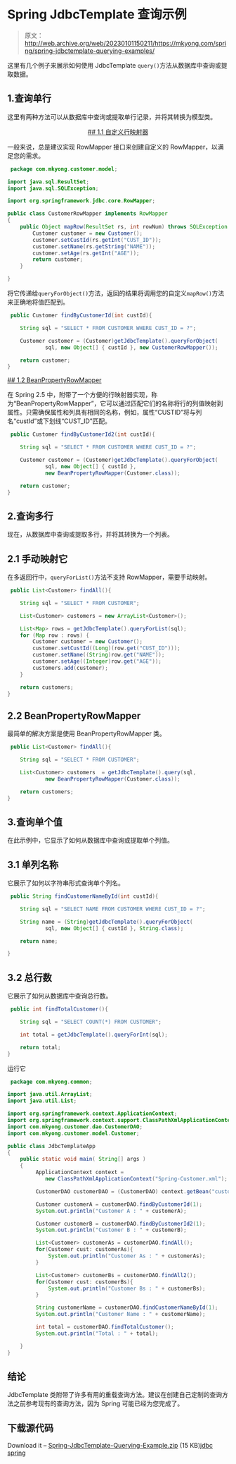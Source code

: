 # Spring JdbcTemplate 查询示例

> 原文：<http://web.archive.org/web/20230101150211/https://mkyong.com/spring/spring-jdbctemplate-querying-examples/>

这里有几个例子来展示如何使用 JdbcTemplate `query()`方法从数据库中查询或提取数据。

## 1.查询单行

这里有两种方法可以从数据库中查询或提取单行记录，并将其转换为模型类。

 <ins class="adsbygoogle" style="display:block; text-align:center;" data-ad-format="fluid" data-ad-layout="in-article" data-ad-client="ca-pub-2836379775501347" data-ad-slot="6894224149">## 1.1 自定义行映射器

一般来说，总是建议实现 RowMapper 接口来创建自定义的 RowMapper，以满足您的需求。

```java
 package com.mkyong.customer.model;

import java.sql.ResultSet;
import java.sql.SQLException;

import org.springframework.jdbc.core.RowMapper;

public class CustomerRowMapper implements RowMapper
{
	public Object mapRow(ResultSet rs, int rowNum) throws SQLException {
		Customer customer = new Customer();
		customer.setCustId(rs.getInt("CUST_ID"));
		customer.setName(rs.getString("NAME"));
		customer.setAge(rs.getInt("AGE"));
		return customer;
	}

} 
```

将它传递给`queryForObject()`方法，返回的结果将调用您的自定义`mapRow()`方法来正确地将值匹配到。

```java
 public Customer findByCustomerId(int custId){

	String sql = "SELECT * FROM CUSTOMER WHERE CUST_ID = ?";

	Customer customer = (Customer)getJdbcTemplate().queryForObject(
			sql, new Object[] { custId }, new CustomerRowMapper());

	return customer;
} 
```

 <ins class="adsbygoogle" style="display:block" data-ad-client="ca-pub-2836379775501347" data-ad-slot="8821506761" data-ad-format="auto" data-ad-region="mkyongregion">## 1.2 BeanPropertyRowMapper

在 Spring 2.5 中，附带了一个方便的行映射器实现，称为“BeanPropertyRowMapper”，它可以通过匹配它们的名称将行的列值映射到属性。只需确保属性和列具有相同的名称，例如，属性“CUSTID”将与列名“custId”或下划线“CUST_ID”匹配。

```java
 public Customer findByCustomerId2(int custId){

	String sql = "SELECT * FROM CUSTOMER WHERE CUST_ID = ?";

	Customer customer = (Customer)getJdbcTemplate().queryForObject(
			sql, new Object[] { custId }, 
			new BeanPropertyRowMapper(Customer.class));

	return customer;
} 
```

## 2.查询多行

现在，从数据库中查询或提取多行，并将其转换为一个列表。

## 2.1 手动映射它

在多返回行中，`queryForList()`方法不支持 RowMapper，需要手动映射。

```java
 public List<Customer> findAll(){

	String sql = "SELECT * FROM CUSTOMER";

	List<Customer> customers = new ArrayList<Customer>();

	List<Map> rows = getJdbcTemplate().queryForList(sql);
	for (Map row : rows) {
		Customer customer = new Customer();
		customer.setCustId((Long)(row.get("CUST_ID")));
		customer.setName((String)row.get("NAME"));
		customer.setAge((Integer)row.get("AGE"));
		customers.add(customer);
	}

	return customers;
} 
```

## 2.2 BeanPropertyRowMapper

最简单的解决方案是使用 BeanPropertyRowMapper 类。

```java
 public List<Customer> findAll(){

	String sql = "SELECT * FROM CUSTOMER";

	List<Customer> customers  = getJdbcTemplate().query(sql,
			new BeanPropertyRowMapper(Customer.class));

	return customers;
} 
```

## 3.查询单个值

在此示例中，它显示了如何从数据库中查询或提取单个列值。

## 3.1 单列名称

它展示了如何以字符串形式查询单个列名。

```java
 public String findCustomerNameById(int custId){

	String sql = "SELECT NAME FROM CUSTOMER WHERE CUST_ID = ?";

	String name = (String)getJdbcTemplate().queryForObject(
			sql, new Object[] { custId }, String.class);

	return name;

} 
```

## 3.2 总行数

它展示了如何从数据库中查询总行数。

```java
 public int findTotalCustomer(){

	String sql = "SELECT COUNT(*) FROM CUSTOMER";

	int total = getJdbcTemplate().queryForInt(sql);

	return total;
} 
```

运行它

```java
 package com.mkyong.common;

import java.util.ArrayList;
import java.util.List;

import org.springframework.context.ApplicationContext;
import org.springframework.context.support.ClassPathXmlApplicationContext;
import com.mkyong.customer.dao.CustomerDAO;
import com.mkyong.customer.model.Customer;

public class JdbcTemplateApp 
{
    public static void main( String[] args )
    {
    	 ApplicationContext context = 
    		new ClassPathXmlApplicationContext("Spring-Customer.xml");

         CustomerDAO customerDAO = (CustomerDAO) context.getBean("customerDAO");

         Customer customerA = customerDAO.findByCustomerId(1);
         System.out.println("Customer A : " + customerA);

         Customer customerB = customerDAO.findByCustomerId2(1);
         System.out.println("Customer B : " + customerB);

         List<Customer> customerAs = customerDAO.findAll();
         for(Customer cust: customerAs){
         	 System.out.println("Customer As : " + customerAs);
         }

         List<Customer> customerBs = customerDAO.findAll2();
         for(Customer cust: customerBs){
         	 System.out.println("Customer Bs : " + customerBs);
         }

         String customerName = customerDAO.findCustomerNameById(1);
         System.out.println("Customer Name : " + customerName);

         int total = customerDAO.findTotalCustomer();
         System.out.println("Total : " + total);

    }
} 
```

## 结论

JdbcTemplate 类附带了许多有用的重载查询方法。建议在创建自己定制的查询方法之前参考现有的查询方法，因为 Spring 可能已经为您完成了。

## 下载源代码

Download it – [Spring-JdbcTemplate-Querying-Example.zip](http://web.archive.org/web/20190303053044/http://www.mkyong.com/wp-content/uploads/2010/03/Spring-JDBC-Example.zip) (15 KB)[jdbc](http://web.archive.org/web/20190303053044/http://www.mkyong.com/tag/jdbc/) [spring](http://web.archive.org/web/20190303053044/http://www.mkyong.com/tag/spring/)







